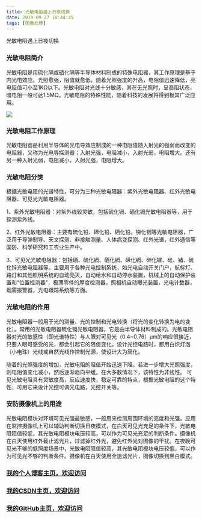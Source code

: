 ```yaml
---
title: 光敏电阻遇上日夜切换
date: 2019-09-27 18:44:45
tags: [图像处理]
---
```


光敏电阻遇上日夜切换
<!--more-->
### 光敏电阻简介
光敏电阻是用硫化隔或硒化隔等半导体材料制成的特殊电阻器，其工作原理是基于内光电效应。光照愈强，阻值就愈低，随着光照强度的升高，电阻值迅速降低，亮电阻值可小至1KΩ以下。光敏电阻对光线十分敏感，其在无光照时，呈高阻状态，暗电阻一般可达1.5MΩ。光敏电阻的特殊性能，随着科技的发展将得到极其广泛应用。


![](https://img-blog.nos-eastchina1.126.net/blog/blog_guangmin.png)
### 光敏电阻工作原理
光敏电阻器是利用半导体的光电导效应制成的一种电阻值随入射光的强弱而改变的电阻器，又称为光电导探测器；入射光强，电阻减小，入射光弱，电阻增大。还有另一种入射光弱，电阻减小，入射光强，电阻增大。


### 光敏电阻分类
根据光敏电阻的光谱特性，可分为三种光敏电阻器：紫外光敏电阻器、红外光敏电阻器、可见光光敏电阻器。

1、紫外光敏电阻器：对紫外线较灵敏，包括硫化镉、硒化镉光敏电阻器等，用于探测紫外线。


2、红外光敏电阻器：主要有硫化铅、碲化铅、硒化铅。锑化铟等光敏电阻器，广泛用于导弹制导、天文探测、非接触测量、人体病变探测、红外光谱，红外通信等国防、科学研究和工农业生产中。


3、可见光光敏电阻器：包括硒、硫化镉、硒化镉、碲化镉、砷化镓、硅、锗、硫化锌光敏电阻器等。主要用于各种光电控制系统，如光电自动开关门户，航标灯、路灯和其他照明系统的自动亮灭，自动给水和自动停水装置，机械上的自动保护装置和“位置检测器”，极薄零件的厚度检测器，照相机自动曝光装置，光电计数器，烟雾报警器，光电跟踪系统等方面。


### 光敏电阻的作用

光敏电阻器一般用于光的测量、光的控制和光电转换（将光的变化转换为电的变化）。常用的光敏电阻器硫化镉光敏电阻器，它是由半导体材料制成的。光敏电阻器对光的敏感性（即光谱特性）与人眼对可见光（0.4~0.76）μm的响应很接近，只要人眼可感受的光，都会引起它的阻值变化。设计光控电路时，都用白炽灯泡（小电珠）光线或自然光线作控制光源，使设计大为简化。

随着的光照强度的增加，光敏电阻的阻值开始迅速下降。若进一步增大光照强度，则电阻值变化减小，然后逐渐趋向平缓。在大多数情况下，该特性为非线性。 可见光敏电阻具有灵敏度高，反应速度快，稳定可靠的特点，根据光敏电阻的这个特性，可用它来设计光控可调光电路，光控开关等。

### 安防摄像机上的用途

光敏电阻模块对环境可见光强最敏感，一般用来检测周围环境的亮度和光强。应用在监控摄像机上可以辅助判断切换日夜模式，在白天可见光充足的条件下，光敏电阻阻值较低，其光敏电阻模块电压较高，可以作为可见光充足的判断条件。摄像机在白天使用红外截止滤光片，过滤掉红外光，避免红外光对图像的干扰。在夜晚可见光不够的低照度场景中，光敏电阻阻值较高，其光敏电阻模块电压较低，可以作为可见光不够的判断条件。摄像机在白天使用全透滤光片，图像切换到黑白模式。

### [我的个人博客主页，欢迎访问](http://www.aomanhao.top/)
### [我的CSDN主页，欢迎访问](https://blog.csdn.net/Aoman_Hao)
### [我的GitHub主页，欢迎访问](https://github.com/AomanHao)


